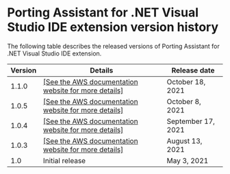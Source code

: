# Porting Assistant for \.NET Visual Studio IDE extension version history<a name="porting-assistant-vs-ide-versions"></a>

 The following table describes the released versions of Porting Assistant for \.NET Visual Studio IDE extension\. 


| Version | Details | Release date | 
| --- | --- | --- | 
| 1\.1\.0 |  [\[See the AWS documentation website for more details\]](http://docs.aws.amazon.com/portingassistant/latest/userguide/porting-assistant-vs-ide-versions.html)  | October 18, 2021 | 
| 1\.0\.5 |  [\[See the AWS documentation website for more details\]](http://docs.aws.amazon.com/portingassistant/latest/userguide/porting-assistant-vs-ide-versions.html)  | October 8, 2021 | 
| 1\.0\.4 |  [\[See the AWS documentation website for more details\]](http://docs.aws.amazon.com/portingassistant/latest/userguide/porting-assistant-vs-ide-versions.html)  | September 17, 2021 | 
| 1\.0\.3 |  [\[See the AWS documentation website for more details\]](http://docs.aws.amazon.com/portingassistant/latest/userguide/porting-assistant-vs-ide-versions.html)  | August 13, 2021 | 
| 1\.0 | Initial release | May 3, 2021 | 

